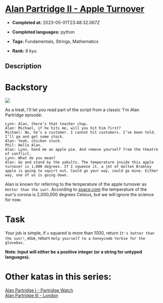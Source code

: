 # [Alan Partridge II - Apple Turnover](https://www.codewars.com/kata/580a094553bd9ec5d800007d)

- **Completed at:** 2023-05-01T23:48:32.067Z

- **Completed languages:** python

- **Tags:** Fundamentals, Strings, Mathematics

- **Rank:** 8 kyu

## Description

# Backstory
<img src="https://pbs.twimg.com/media/BQRHvcFCQAABGH6.jpg">

As a treat, I'll let you read part of the script from a classic 'I'm Alan Partridge episode:
```
Lynn: Alan, there’s that teacher chap.
Alan: Michael, if he hits me, will you hit him first?
Michael: No, he’s a customer. I cannot hit customers. I’ve been told. I’ll go and get some stock.
Alan: Yeah, chicken stock.
Phil: Hello Alan.
Alan: Lynn, hand me an apple pie. And remove yourself from the theatre of conflict.
Lynn: What do you mean?
Alan: Go and stand by the yakults. The temperature inside this apple turnover is 1,000 degrees. If I squeeze it, a jet of molten Bramley apple is going to squirt out. Could go your way, could go mine. Either way, one of us is going down.
```
Alan is known for referring to the temperature of the apple turnover as `Hotter than the sun!`. According to  <a href="http://www.space.com/17137-how-hot-is-the-sun.html">space.com</a> the temperature of the sun's corona is 2,000,000 degrees Celsius, but we will ignore the science for now. 

# Task
Your job is simple, if `x` squared is more than 1000, return `It's hotter than the sun!!`, else, return `Help yourself to a honeycomb Yorkie for the glovebox.`

**Note: Input will either be a positive integer (or a string for untyped languages).**

# Other katas in this series:
<a href="https://www.codewars.com/kata/alan-partridge-i-partridge-watch">Alan Partridge I - Partridge Watch</a><br>
<a href="https://www.codewars.com/kata/alan-partridge-iii-london">Alan Partridge III - London</a>
